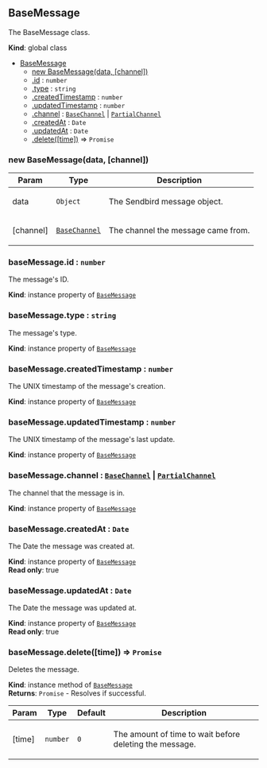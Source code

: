 <a name="BaseMessage"></a>

## BaseMessage
The BaseMessage class.

**Kind**: global class  

* [BaseMessage](#BaseMessage)
    * [new BaseMessage(data, [channel])](#new_BaseMessage_new)
    * [.id](#BaseMessage+id) : <code>number</code>
    * [.type](#BaseMessage+type) : <code>string</code>
    * [.createdTimestamp](#BaseMessage+createdTimestamp) : <code>number</code>
    * [.updatedTimestamp](#BaseMessage+updatedTimestamp) : <code>number</code>
    * [.channel](#BaseMessage+channel) : [<code>BaseChannel</code>](#BaseChannel) \| [<code>PartialChannel</code>](#PartialChannel)
    * [.createdAt](#BaseMessage+createdAt) : <code>Date</code>
    * [.updatedAt](#BaseMessage+updatedAt) : <code>Date</code>
    * [.delete([time])](#BaseMessage+delete) ⇒ <code>Promise</code>

<a name="new_BaseMessage_new"></a>

### new BaseMessage(data, [channel])
<table>
  <thead>
    <tr>
      <th>Param</th><th>Type</th><th>Description</th>
    </tr>
  </thead>
  <tbody>
<tr>
    <td>data</td><td><code>Object</code></td><td><p>The Sendbird message object.</p>
</td>
    </tr><tr>
    <td>[channel]</td><td><code><a href="#BaseChannel">BaseChannel</a></code></td><td><p>The channel the message came from.</p>
</td>
    </tr>  </tbody>
</table>

<a name="BaseMessage+id"></a>

### baseMessage.id : <code>number</code>
The message's ID.

**Kind**: instance property of [<code>BaseMessage</code>](#BaseMessage)  
<a name="BaseMessage+type"></a>

### baseMessage.type : <code>string</code>
The message's type.

**Kind**: instance property of [<code>BaseMessage</code>](#BaseMessage)  
<a name="BaseMessage+createdTimestamp"></a>

### baseMessage.createdTimestamp : <code>number</code>
The UNIX timestamp of the message's creation.

**Kind**: instance property of [<code>BaseMessage</code>](#BaseMessage)  
<a name="BaseMessage+updatedTimestamp"></a>

### baseMessage.updatedTimestamp : <code>number</code>
The UNIX timestamp of the message's last update.

**Kind**: instance property of [<code>BaseMessage</code>](#BaseMessage)  
<a name="BaseMessage+channel"></a>

### baseMessage.channel : [<code>BaseChannel</code>](#BaseChannel) \| [<code>PartialChannel</code>](#PartialChannel)
The channel that the message is in.

**Kind**: instance property of [<code>BaseMessage</code>](#BaseMessage)  
<a name="BaseMessage+createdAt"></a>

### baseMessage.createdAt : <code>Date</code>
The Date the message was created at.

**Kind**: instance property of [<code>BaseMessage</code>](#BaseMessage)  
**Read only**: true  
<a name="BaseMessage+updatedAt"></a>

### baseMessage.updatedAt : <code>Date</code>
The Date the message was updated at.

**Kind**: instance property of [<code>BaseMessage</code>](#BaseMessage)  
**Read only**: true  
<a name="BaseMessage+delete"></a>

### baseMessage.delete([time]) ⇒ <code>Promise</code>
Deletes the message.

**Kind**: instance method of [<code>BaseMessage</code>](#BaseMessage)  
**Returns**: <code>Promise</code> - Resolves if successful.  
<table>
  <thead>
    <tr>
      <th>Param</th><th>Type</th><th>Default</th><th>Description</th>
    </tr>
  </thead>
  <tbody>
<tr>
    <td>[time]</td><td><code>number</code></td><td><code>0</code></td><td><p>The amount of time to wait before deleting the message.</p>
</td>
    </tr>  </tbody>
</table>

